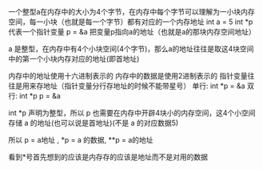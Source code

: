 一个整型a在内存中的大小为4个字节，在内存中每个字节可以理解为一小块内存空间，每一小块（也就是每一个字节）都有对应的一个内存地址
int a = 5
int *p  代表一个指针变量
p = &a 把变量p指向a的地址（也就是a的那块内存空间地址）

a 是整型，在内存中有4个小块空间(4个字节)，那么a的地址往往是取这4块空间中的第一个小块内存对应的地址(即首地址)

内存中的地址使用十六进制表示的
内存中的数据是使用2进制表示的
指针变量往往是用来存地址（指针变量分行存地址的时候不能带星号）
单行:  int *p = &a
双行:  int *p
         p = &a

int *p 声明为整型，所以 p 也需要在内存中开辟4块小的内存空间，这4个小空间存储  a  的地址(也可以说是首地址)(不是 a 的对应数据5)

所以 p = a地址 , *p = a 的数据, **p = a的地址

看到*号首先想到的应该是内存存的应该是地址而不是对用的数据


















